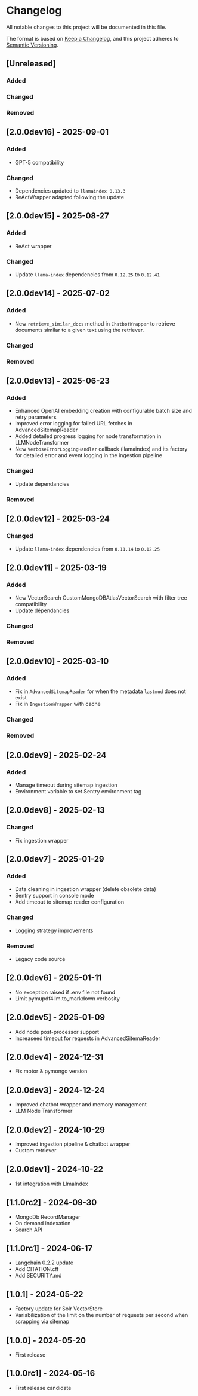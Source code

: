 # Changelog

All notable changes to this project will be documented in this file.

The format is based on [Keep a Changelog](https://keepachangelog.com/en/1.1.0/),
and this project adheres to [Semantic Versioning](https://semver.org/spec/v2.0.0.html).

## [Unreleased]

### Added

### Changed

### Removed

## [2.0.0dev16] - 2025-09-01

### Added

- GPT-5 compatibility

### Changed

- Dependencies updated to `llamaindex 0.13.3`
- ReActWrapper adapted following the update

## [2.0.0dev15] - 2025-08-27

### Added

- ReAct wrapper

### Changed

- Update `llama-index` dependencies from `0.12.25` to `0.12.41`

## [2.0.0dev14] - 2025-07-02

### Added

- New `retrieve_similar_docs` method in `ChatbotWrapper` to retrieve documents similar to a given text using the retriever.

### Changed

### Removed

## [2.0.0dev13] - 2025-06-23

### Added

- Enhanced OpenAI embedding creation with configurable batch size and retry parameters
- Improved error logging for failed URL fetches in AdvancedSitemapReader
- Added detailed progress logging for node transformation in LLMNodeTransformer
- New `VerboseErrorLoggingHandler` callback (llamaindex) and its factory for detailed error and event logging in the ingestion pipeline

### Changed

- Update dependancies

### Removed

## [2.0.0dev12] - 2025-03-24

### Changed

- Update `llama-index` dependencies from `0.11.14` to `0.12.25`

## [2.0.0dev11] - 2025-03-19

### Added

- New VectorSearch CustomMongoDBAtlasVectorSearch with filter tree compatibility
- Update dépendancies

### Changed

### Removed

## [2.0.0dev10] - 2025-03-10

### Added

- Fix in `AdvancedSitemapReader` for when the metadata `lastmod` does not exist
- Fix in `IngestionWrapper` with cache

### Changed

### Removed

## [2.0.0dev9] - 2025-02-24

### Added

- Manage timeout during sitemap ingestion
- Environment variable to set Sentry environment tag

## [2.0.0dev8] - 2025-02-13

### Changed

- Fix ingestion wrapper

## [2.0.0dev7] - 2025-01-29

### Added

- Data cleaning in ingestion wrapper (delete obsolete data)
- Sentry support in console mode
- Add timeout to sitemap reader configuration

### Changed

- Logging strategy improvements

### Removed

- Legacy code source

## [2.0.0dev6] - 2025-01-11

- No exception raised if .env file not found
- Limit pymupdf4llm.to_markdown verbosity

## [2.0.0dev5] - 2025-01-09

- Add node post-processor support
- Increaseed timeout for requests in AdvancedSitemaReader

## [2.0.0dev4] - 2024-12-31

- Fix motor & pymongo version

## [2.0.0dev3] - 2024-12-24

- Improved chatbot wrapper and memory management
- LLM Node Transformer

## [2.0.0dev2] - 2024-10-29

- Improved ingestion pipeline & chatbot wrapper
- Custom retriever

## [2.0.0dev1] - 2024-10-22

- 1st integration with LlmaIndex

## [1.1.0rc2] - 2024-09-30

- MongoDb RecordManager
- On demand indexation
- Search API

## [1.1.0rc1] - 2024-06-17

- Langchain 0.2.2 update
- Add CITATION.cff
- Add SECURITY.md

## [1.0.1] - 2024-05-22

- Factory update for Solr VectorStore
- Variabilization of the limit on the number of requests per second when scrapping via sitemap

## [1.0.0] - 2024-05-20

- First release

## [1.0.0rc1] - 2024-05-16

- First release candidate
